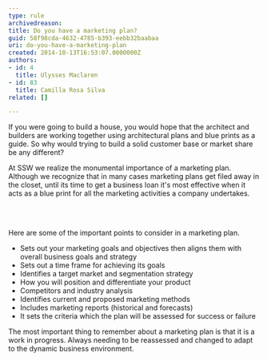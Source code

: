 ```yaml
---
type: rule
archivedreason: 
title: Do you have a marketing plan?
guid: 58f98cda-4632-4785-b393-eebb32baabaa
uri: do-you-have-a-marketing-plan
created: 2014-10-13T16:53:07.0000000Z
authors:
- id: 4
  title: Ulysses Maclaren
- id: 83
  title: Camilla Rosa Silva
related: []

---
```



<p>If you were going to build a house, you would hope that the architect and builders are working together using architectural plans and blue prints as a guide. So why would trying to build a solid customer base or market share be any different?</p>
<p>At SSW we realize the monumental importance of a marketing plan. Although we recognize that in many cases marketing plans get filed away in the closet, until its time to get a business loan it's most effective when it acts as a blue print for all the marketing activities a company undertakes.</p>
<br><excerpt class='endintro'></excerpt><br>
<p>​Here are some of the important points to consider in a marketing plan.</p><ul><li>Sets out your marketing goals and objectives then aligns them with overall business goals and strategy</li><li>Sets out a time frame for achieving its goals</li><li>Identifies a target market and segmentation strategy</li><li>How you will position and differentiate your product</li><li>Competitors and industry analysis</li><li>Identifies current and proposed marketing methods</li><li>Includes marketing reports (historical and forecasts)&#160;</li><li>It sets the criteria which the plan will be assessed for success or failure</li></ul>
<p>The most important thing to remember about a marketing plan is that it is a work in progress.&#160;Always needing to be reassessed and changed to adapt to the dynamic business environment.</p>


